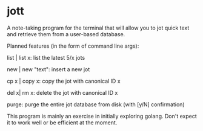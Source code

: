 # jott

A note-taking program for the terminal that will allow you to jot quick text and retrieve them from a user-based database.

Planned features (in the form of command line args):

list | list x:        list the latest 5/x jots

new  | new "text":    insert a new jot

cp x | copy x:         copy the jot with canonical ID x

del x| rm x:           delete the jot with canonical ID x

purge:                 purge the entire jot database from disk (with [y/N] confirmation)

This program is mainly an exercise in initially exploring golang. Don't expect it to work well or be efficient at the moment.
